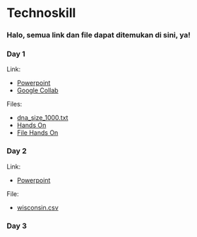 # Technoskill

### Halo, semua link dan file dapat ditemukan di sini, ya!

### Day 1

Link:
- [Powerpoint](https://github.com/idahdam/Technoskill/raw/master/Technoskill%201.0%20Day%201.pdf)
- [Google Collab](s.id/basic-python-ts)

Files:
- [dna_size_1000.txt](https://raw.githubusercontent.com/idahdam/Technoskill/master/dna_size_1000.txt)
- [Hands On](https://github.com/idahdam/Technoskill/raw/master/Hands%20On%20Breakout%20Room%20Day%201.pdf)
- [File Hands On](https://raw.githubusercontent.com/idahdam/Technoskill/master/dna_size_5000.txt)

### Day 2

Link:
- [Powerpoint](https://docs.google.com/presentation/d/1nSoOF_ylmyyB5mAXBBl2EbqILROmFpl3euQhW1npVRg/edit#slide=id.p)

File:
- [wisconsin.csv](https://raw.githubusercontent.com/idahdam/Technoskill/master/wiscosin.csv)

### Day 3

